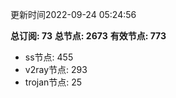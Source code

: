 更新时间2022-09-24 05:24:56

**总订阅: 73**
**总节点: 2673**
**有效节点: 773**
- ss节点: 455
- v2ray节点: 293
- trojan节点: 25
